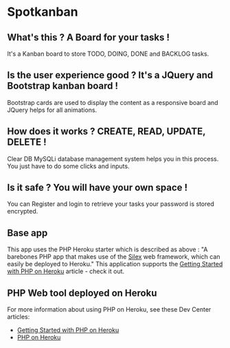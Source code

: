 # Spotkanban

## What's this ? A Board for your tasks !
It's a Kanban board to store TODO, DOING, DONE and BACKLOG tasks. 

## Is the user experience good ? It's a JQuery and Bootstrap kanban board ! 
Bootstrap cards are used to display the content as a responsive board and JQuery helps for all animations. 

## How does it works ? CREATE, READ, UPDATE, DELETE !   
Clear DB MySQLi database management system helps you in this process. You just have to do some clicks and inputs.

## Is it safe ? You will have your own space !
You can Register and login to retrieve your tasks your password is stored encrypted.

## Base app

This app uses the PHP Heroku starter which is described as above :
"A barebones PHP app that makes use of the [Silex](http://silex.sensiolabs.org/) web framework, which can easily be deployed to Heroku."
This application supports the [Getting Started with PHP on Heroku](https://devcenter.heroku.com/articles/getting-started-with-php) article - check it out.

## PHP Web tool deployed on Heroku
For more information about using PHP on Heroku, see these Dev Center articles:

- [Getting Started with PHP on Heroku](https://devcenter.heroku.com/articles/getting-started-with-php)
- [PHP on Heroku](https://devcenter.heroku.com/categories/php)
